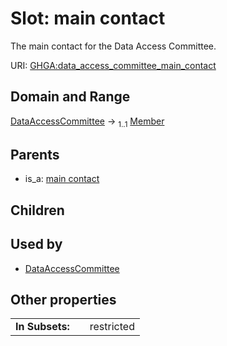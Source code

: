 
# Slot: main contact


The main contact for the Data Access Committee.

URI: [GHGA:data_access_committee_main_contact](https://w3id.org/GHGA/data_access_committee_main_contact)


## Domain and Range

[DataAccessCommittee](DataAccessCommittee.md) &#8594;  <sub>1..1</sub> [Member](Member.md)

## Parents

 *  is_a: [main contact](main_contact.md)

## Children


## Used by

 * [DataAccessCommittee](DataAccessCommittee.md)

## Other properties

|  |  |  |
| --- | --- | --- |
| **In Subsets:** | | restricted |

